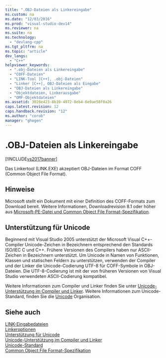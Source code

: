 ```yaml
---
title: ".OBJ-Dateien als Linkereingabe"
ms.custom: na
ms.date: "12/03/2016"
ms.prod: "visual-studio-dev14"
ms.reviewer: na
ms.suite: na
ms.technology: 
  - "devlang-cpp"
ms.tgt_pltfrm: na
ms.topic: "article"
dev_langs: 
  - "C++"
helpviewer_keywords: 
  - ".obj-Dateien als Linkereingabe"
  - "COFF-Dateien"
  - "LINK-Tool [C++], .obj-Dateien"
  - "Linker [C++], OBJ-Dateien als Eingabe"
  - "OBJ-Dateien als Linkereingabe"
  - "Objektdateien, Linkerausgabe"
  - "OMF-Objektdateien"
ms.assetid: 3028e423-8b10-4972-8eb4-6e9ae58f0a26
caps.latest.revision: 12
caps.handback.revision: "12"
ms.author: "corob"
manager: "ghogen"
---
```

# .OBJ-Dateien als Linkereingabe
[!INCLUDE[vs2017banner](../../assembler/inline/includes/vs2017banner.md)]

Das Linkertool \(LINK.EXE\) akzeptiert OBJ\-Dateien im Format COFF \(Common Object File Format\).  
  
## Hinweise  
 Microsoft stellt ein Dokument mit einer Definition des COFF\-Formats zum Download bereit.  Weitere Informationen, Downloadrevision 8.1 oder höher aus [Microsoft\-PE\-Datei und Common Object File Format\-Spezifikation](http://go.microsoft.com/fwlink/?LinkId=93292).  
  
## Unterstützung für Unicode  
 Beginnend mit Visual Studio 2005 unterstützt der Microsoft Visual C\+\+\-Compiler Unicode\-Zeichen in Bezeichnern entsprechend den Standards ISO\/IEC C und C\+\+.  Frühere Versionen des Compilers haben nur ASCII\-Zeichen in Bezeichnern unterstützt.  Um Unicode in Namen von Funktionen, Klassen und statischen Feldern zu unterstützen, verwenden der Compiler und der Linker die Unicode\-Codierung UTF\-8 für COFF\-Symbole in OBJ\-Dateien.  Die UTF\-8\-Codierung ist mit der von früheren Versionen von Visual Studio verwendeten ASCII\-Codierung kompatibel.  
  
 Weitere Informationen zum Compiler und Linker finden Sie unter [Unicode\-Unterstützung im Compiler und Linker](../../build/reference/unicode-support-in-the-compiler-and-linker.md).  Weitere Informationen zum Unicode\-Standard, finden Sie die [Unicode](http://go.microsoft.com/fwlink/?LinkId=37123) Organisation.  
  
## Siehe auch  
 [LINK\-Eingabedateien](../../build/reference/link-input-files.md)   
 [Linkeroptionen](../../build/reference/linker-options.md)   
 [Unterstützung für Unicode](../../text/support-for-unicode.md)   
 [Unicode\-Unterstützung im Compiler und Linker](../../build/reference/unicode-support-in-the-compiler-and-linker.md)   
 [Unicode\-Standard](http://go.microsoft.com/fwlink/?LinkId=37123)   
 [Common Object File Format\-Spezifikation](http://go.microsoft.com/fwlink/?LinkId=93292)